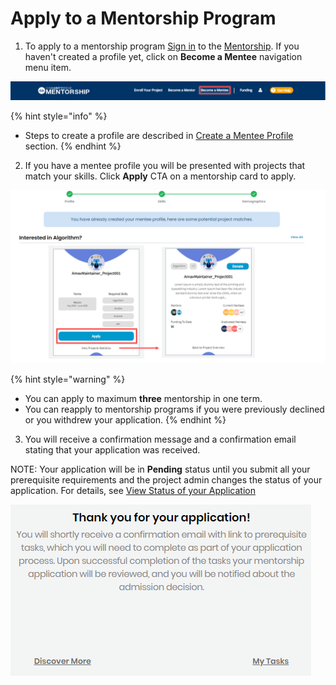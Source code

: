# Apply to a Mentorship Program

1. To apply to a mentorship program [Sign in](../../sso/sign-in/) to the [Mentorship](https://people.dev.platform.linuxfoundation.org/). If you haven't created a profile yet, click on **Become a Mentee** navigation menu item.

![](../../.gitbook/assets/become-a-mentee.png)

{% hint style="info" %}
* Steps to create a profile are described in [Create a Mentee Profile](create-a-mentee-profile.md) section.
{% endhint %}

2. If you have a mentee profile you will be presented with projects that match your skills. Click **Apply** CTA on a mentorship card to apply.    


![Apply to Project](../../.gitbook/assets/apply-to-a-project.png)

{% hint style="warning" %}
* You can apply to maximum **three** mentorship in one term.
* You can reapply to mentorship programs if you were previously declined or you withdrew your application.
{% endhint %}

3. You will receive a confirmation message and a confirmation email stating that your application was received. 

NOTE: Your application will be in **Pending** status until you submit all your prerequisite requirements and the project admin changes the status of your application. For details, see [View Status of your Application](view-status-of-your-application.md)

![](../../.gitbook/assets/mentee-applied.png)

